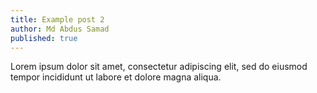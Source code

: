 ```yaml
---
title: Example post 2
author: Md Abdus Samad
published: true
---
```


Lorem ipsum dolor sit amet, consectetur adipiscing elit, sed do eiusmod tempor incididunt ut labore et dolore magna aliqua.
